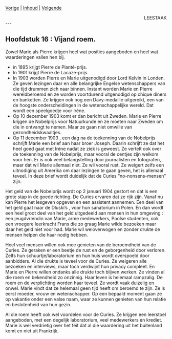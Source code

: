 [Vorige](hfst15_een_doctoraat.md) | [Inhoud](inhoudsopgave.md) | [Volgende](hfst16_vijand_roem.md)

<div style="text-align: right">LEESTAAK</div>
---

## Hoofdstuk 16 : Vijand roem.

Zowel Marie als Pierre krijgen heel wat posities aangeboden en heel wat waarderingen vallen hen bij.

- in 1895 krijgt Pierre de Planté-prijs.
- In 1901 krijgt Pierre de Lacaze-prijs.
- In 1903 worden Pierre en Marie uitgenodigd door Lord Kelvin in Londen. Ze geven lezingen daar en alle belangrijke Engelse wetenschappers van die tijd drummen zich naar binnen. Instant worden Marie en Pierre wereldberoemd en ze worden voortdurend uitgenodigd op chique diners en banketten. Ze krijgen ook nog een Davy-medaille uitgereikt, een van de hoogste onderscheidingen in de wetenschappelijke wereld. Dat wordt een speelgoedje voor Iréne.
- Op 10 december 1903 komt er dan bericht uit Zweden. Marie en Pierre krijgen de Nobelprijs voor Natuurkunde en ze moeten naar Zweden om die in ontvangt te nemen. Maar ze gaan niet omwille van gezondheidskwaaltjes.
- Op 11 december 1903 , een dag na de toekenning van de Nobelprijs schrijft Marie een brief aan haar broer Joseph. Daarin schrijft ze dat het heel goed gaat met Iréne nadat ze ziek is geweest. Ze vertelt ook over de toekenning van de Nobelprijs, maar vooral de centjes zijn welkom voor hen. Er is ook veel belangstelling door journalisten en fotografen, maar dat wil Marie allemaal niet. Ze wil vooral rust. Ze weigert zelfs een uitnodiging uit Amerika om daar lezingen te gaan geven, het is allemaal teveel. In deze brief wordt duidelijk dat de Curies “no-nonsens-mensen” zijn.

Het geld van de Nobelprijs wordt op 2 januari 1904 gestort en dat is een grote stap in de goede richting. De Curies ervaren dat ze rijk zijn. Vanaf nu kan Pierre het lesgeven opgeven en een assistent aannemen. Een deel van het geld gaat naar de Dluski’s , voor hun sanatorium in Polen. En dan wordt een heel groot deel van het geld uitgedeeld aan mensen in hun omgeving :  een jeugdvriendin van Marie, arme medewerkers, Poolse studenten, ook een vroegere leerkracht Frans die zo graag Marie wilde bezoeken maar daar het geld niet voor had. Marie wil weloverwogen en zonder drukte de mensen helpen die haar nodig hebben. 

Heel veel mensen willen ook mee genieten van de beroemdheid van de Curies. Ze geraken er een beetje de rust en de geborgenheid door verloren. Zelfs hun schuurtje/laboratorium en hun huis wordt overspoeld door aanbidders. Al die drukte is teveel voor de Curies. Ze weigeren alle bezoeken en interviews, maar toch verdwijnt hun privacy compleet. En Marie en Pierre willen ondanks alle drukte toch blijven werken. Ze vinden al die roem en bekendheid zo onzinnig. Haar leven is helemaal rampzalig.  De roem en de verplichting worden haar teveel. Ze wordt vaak duizelig en onwel. Marie vindt dat ze helemaal geen tijd heeft om beroemd te zijn. Ze is eerst moeder, vrouw en wetenschapper. Op een bepaald moment gaan ze op vakantie onder een valse naam, waar ze kunnen genieten van hun relatie en beslotenheid van hun gezin.

Al die roem heeft ook wel voordelen voor de Curies. Ze krijgen een leerstoel aangeboden, met een degelijk laboratorium, veel medewerkers en krediet. Marie is wel verdrietig over het feit dat al die waardering uit het buitenland komt en niet uit Frankrijk.
